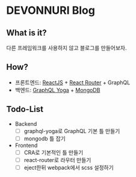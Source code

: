 # DEVONNURI Blog

## What is it?

다른 프레임워크를 사용하지 않고 블로그를 만들어보자.

## How?

* 프론트엔드: [ReactJS](https://reactjs.org) + [React Router](https://github.com/ReactTraining/react-router) + GraphQL
* 백엔드: [GraphQL Yoga](https://www.prisma.io/docs/graphql-ecosystem/graphql-yoga/overview-chaha122ho/) + [MongoDB](https://www.mongodb.com)

## Todo-List

* Backend
    * [ ] graphql-yoga로 GraphQL 기본 틀 만들기
    * [ ] mongodb 틀 잡기
* Frontend
    * [ ] CRA로 기본적인 틀 만들기
    * [ ] react-router로 라우터 만들기
    * [ ] eject한뒤 webpack에서 scss 설정하기